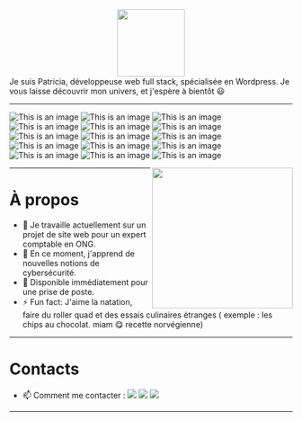 <!--### Hi there 👋 -->
<div align="center">  
  <img src="https://media.giphy.com/media/MeJgB3yMMwIaHmKD4z/giphy.gif" width="120">
</div>
Je suis Patricia, développeuse web full stack, spécialisée en Wordpress.
Je vous laisse découvrir mon univers, et j'espère à bientôt 😃

-------------------------

![This is an image](https://img.shields.io/badge/HTML5-E34F26?style=for-the-badge&logo=html5&logoColor=white)
![This is an image](https://img.shields.io/badge/CSS3-1572B6?style=for-the-badge&logo=css3&logoColor=white)
![This is an image](https://img.shields.io/badge/PHP-777BB4?style=for-the-badge&logo=php&logoColor=white)
![This is an image](https://img.shields.io/badge/JavaScript-323330?style=for-the-badge&logo=javascript&logoColor=F7DF1E)
![This is an image](https://img.shields.io/badge/Vue.js-35495E?style=for-the-badge&logo=vue.js&logoColor=4FC08D)
![This is an image](https://img.shields.io/badge/Sass-CC6699?style=for-the-badge&logo=sass&logoColor=white)
![This is an image](https://img.shields.io/badge/Bootstrap-563D7C?style=for-the-badge&logo=bootstrap&logoColor=white)
![This is an image](https://img.shields.io/badge/MySQL-00000F?style=for-the-badge&logo=mysql&logoColor=blue)
![This is an image](https://img.shields.io/badge/Linux-FCC624?style=for-the-badge&logo=linux&logoColor=black)
![This is an image](https://img.shields.io/badge/Slack-4A154B?style=for-the-badge&logo=slack&logoColor=white)
![This is an image](https://img.shields.io/badge/Discord-7289DA?style=for-the-badge&logo=discord&logoColor=white)
![This is an image](https://img.shields.io/badge/Stack_Overflow-FE7A16?style=for-the-badge&logo=stack-overflow&logoColor=white)
![This is an image](https://img.shields.io/badge/GitHub-100000?style=for-the-badge&logo=github&logoColor=white)
![This is an image](https://img.shields.io/badge/Amazon_AWS-232F3E?style=for-the-badge&logo=amazon-aws&logoColor=white)
![This is an image](https://img.shields.io/badge/Spotify-1ED760?&style=for-the-badge&logo=spotify&logoColor=white)


<img align='right' src="https://media.giphy.com/media/dYyRWrXb9OpfYbhNY4/giphy.gif" width="250">



-------------------------

# À propos
- 🔭 Je travaille actuellement sur un projet de site web pour un <!--auto-entrepreneur en comptabilité/--> expert comptable en ONG.
- 🌱 En ce moment, j'apprend de nouvelles notions de cybersécurité.
- 👯 Disponible immédiatement pour une prise de poste.
- ⚡ Fun fact: J'aime la natation, faire du roller quad et des essais culinaires étranges ( exemple : les chips au chocolat. miam 😋 recette norvégienne)

---------------------
# Contacts
- 📫 Comment me contacter : 
<a href="mailto:patricia.cauchard3@gmail.com?subject=[GitHub]%20%20Prise%20de%20contact&body=Bonjour%20Patricia%2C%0A%0AJe%20viens%20vers%20toi%20aujourd%27hui%20apr%C3%A8s%20avoir%20vu%20ton%20profil%20GitHub%20pour%20..."><img src="https://img.shields.io/badge/e‑mail-D14836.svg?style=for-the-badge&logo=GMail&logoColor=white"/></a>
<a href="https://www.linkedin.com/in/patricia-cauchard/"><img src="https://img.shields.io/badge/linkedin-0077B5.svg?style=for-the-badge&logo=linkedin&logoColor=white"/></a>
<a href="https://twitter.com/Whatwha98251309"><img src="https://img.shields.io/badge/Twitter-1DA1F2?style=for-the-badge&logo=twitter&logoColor=white"/></a>

- -----------------
